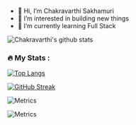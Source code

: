 - 👋 Hi, I’m Chakravarthi Sakhamuri
- 👀 I’m interested in building new things
- 🌱 I’m currently learning Full Stack


![Chakravarthi's github stats](https://github-readme-stats.vercel.app/api?username=18BQ1A05G8&&theme=dark&hide_border=true)

### :fire: My Stats :
[![Top Langs](https://github-readme-stats.vercel.app/api/top-langs/?username=18BQ1A05G8&&theme=dark&hide_border=true)](https://github.com/18BQ1A05G8/github-readme-stats)

[![GitHub Streak](https://github-readme-streak-stats.herokuapp.com?user=18bq1a05g8&theme=dark&hide_border=true)](https://git.io/streak-stats)

![Metrics](https://metrics.lecoq.io/18bq1a05g8?template=classic&base.indepth=true&base.hireable=true&base=header%2C%20activity%2C%20community%2C%20repositories%2C%20metadata&base.indepth=true&base.hireable=true&base.skip=false&config.timezone=Asia%2FCalcutta&config.octicon=true)

![Metrics](https://metrics.lecoq.io/18bq1a05g8?template=classic&base.header=0&base.activity=0&base.community=0&base.repositories=0&base.metadata=0&tweets=1&base=header%2C%20activity%2C%20community%2C%20repositories%2C%20metadata&base.indepth=false&base.hireable=false&base.skip=false&tweets=false&tweets.user=BurnToAshh&tweets.attachments=false&tweets.limit=2&config.timezone=Asia%2FCalcutta&config.octicon=true)

<img src="https://komarev.com/ghpvc/?username=18bq1a05g8&style=flat-square&color=blue" alt=""/>

